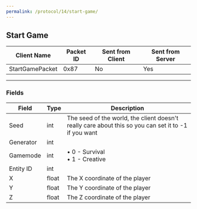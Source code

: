 ```yaml
---
permalink: /protocol/14/start-game/
---
```

## Start Game

| Client Name     | Packet ID | Sent from Client | Sent from Server |
| --------------- | --------- | ---------------- | ---------------- |
| StartGamePacket | 0x87      | No               | Yes              |

---

### Fields

| Field     | Type  | Description                                                                                          |
| --------- | ----- | ---------------------------------------------------------------------------------------------------- |
| Seed      | int   | The seed of the world, the client doesn't really care about this so you can set it to -1 if you want |
| Generator | int   |                                                                                                      |
| Gamemode  | int   | • 0 - Survival <br> • 1 - Creative                                                                   |
| Entity ID | int   |                                                                                                      |
| X         | float | The X coordinate of the player                                                                       |
| Y         | float | The Y coordinate of the player                                                                       |
| Z         | float | The Z coordinate of the player                                                                       |
